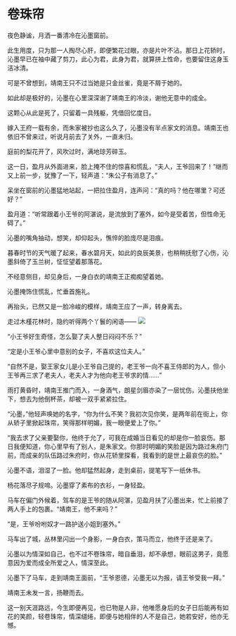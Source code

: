 # 卷珠帘

夜色静谧，月洒一番清冷在沁墨窗前。 

此生用度，只为那一人掏尽心肝，即便繁花过眼，亦是片叶不沾。那日上花轿时，沁墨早已在袖中藏了剪刀，此心为君，此身为君，就算拼上性命，也要留住这身玉洁冰清。 

可是不曾想到，靖南王只不过当她是只金丝雀，竟是不屑于她的。 

如此却是极好的，沁墨在心里深深谢了靖南王的冷淡，谢他无意中的成全。 

这颗心从此是死了，只留着一具残躯，凭借回忆度日。 

嫁入王府一载有余，而朱家被抄也这么久了，沁墨没有半点家文的消息。靖南王也依旧不曾来过，听说月前去了关外，一直未归。 

庭前的梨花开了，风吹过时，满地琼芳碎玉。 

这一日，盈月从外面进来，脸上掩不住的惊喜和慌乱，“夫人，王爷回来了！”继而又上前一步，犹豫了一下，轻声道：“朱公子有消息了。” 

呆坐在窗前的沁墨猛地站起，一把拉住盈月，连声问：“真的吗？他在哪里？可还好？” 

盈月道：“听常跟着小王爷的阿湛说，是流放到了塞外，如今是受着苦，但性命无碍了。” 

沁墨的嘴角抽动，想笑，却仰起头，憔悴的脸庞尽是泪痕。 

暮春时节的天气暖了起来，春水碧月天，如此的良辰美景，也稍稍抚慰了心伤，沁墨斜倚了玉兰树，怔怔望着那落花。 

不经意侧目，却见身后，一身白衣的靖南王正痴痴望着她。 

沁墨掩饰住慌乱，忙垂首施礼。 

再抬头，已然又是一脸冷峻的模样，靖南王应了一声，转身离去。 

走过木槿花林时，隐约听得两个丫鬟的闲语—— ![](http://www.yilinzazhi.com/images/yili/yili201408/yili20140821-1-l.jpg)

“小王爷好生奇怪，怎么娶了夫人整日闷闷不乐？” 

“定是小王爷心里中意别的女子，不喜欢这位夫人。” 

“自然不是，娶王家女儿是小王爷自己提的，老王爷一向不喜王侍郎的为人，但小王爷再三求了老夫人，老夫人才为他向老王爷求的情……” 

雨打黄昏时，靖南王推门而入，一身酒气，朗星剑眉亦染了一层忧伤。沁墨扶他坐下，想去为他倒杯茶，却被一双手紧紧拉住。 

“沁墨，”他轻声唤她的名字，“你为什么不笑？我初次见你笑，是两年前在街上，你从轿子里掀起珠帘，笑得那样明媚，我一眼便爱上了你。” 

“我去求了父亲要娶你，他终于允了，可我在成婚当日看见的却是你一脸哀伤。那日我便知道，你心里早有了别人，是朱家文。你那时明媚的笑脸是因为路过朱府门前，而成亲的队伍路过朱府时，你从花轿里探看，我看到的是世上最哀伤的脸。” 

沁墨不语，泪湿了一脸。他却猛然起身，走到桌前，提笔写下一纸休书。 

杨花落尽子规啼。沁墨穿了素布的衣衫，一身轻盈。 

马车在偏门外候着，驾车的是王爷的随从阿湛，见盈月扶了沁墨出来，忙上前接了两人手上的包裹。“靖南王，他不来吗？” 

“是，王爷吩咐奴才一路护送小姐到塞外。” 

马车出了城，丛林里闪出一个身影，一身白衣，策马而立，他终于还是来了。 

沁墨以为情深如自己，也不过不卷珠帘，暗自垂泪，却不承想，眼前这男子，竟愿意因为爱而成全所爱之人，情深至此。 

沁墨下了马车，走到靖南王面前，“王爷恩德，沁墨无以为报，请王爷受我一拜。” 

靖南王未发一言，扬鞭而去。 

这一别天涯路远，今生即便再见，也已物是人非，他唯愿身后的女子日后能再有如花的笑颜，轻卷珠帘，情深缱绻，即便与她相伴的人不是自己，她若安好，他亦无憾。